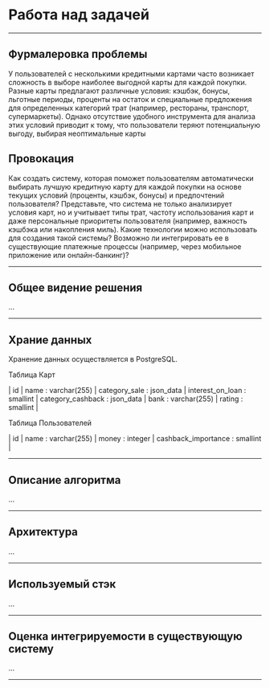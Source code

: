 # Работа над задачей

---

## Фурмалеровка проблемы
У пользователей с несколькими кредитными картами часто возникает сложность в выборе наиболее выгодной карты для каждой покупки. Разные карты предлагают различные условия: кэшбэк, бонусы, льготные периоды, проценты на остаток и специальные предложения для определенных категорий трат (например, рестораны, транспорт, супермаркеты). Однако отсутствие удобного инструмента для анализа этих условий приводит к тому, что пользователи теряют потенциальную выгоду, выбирая неоптимальные карты



## Провокация
Как создать систему, которая поможет пользователям автоматически выбирать лучшую кредитную карту для каждой покупки на основе текущих условий (проценты, кэшбэк, бонусы) и предпочтений пользователя? Представьте, что система не только анализирует условия карт, но и учитывает типы трат, частоту использования карт и даже персональные приоритеты пользователя (например, важность кэшбэка или накопления миль). Какие технологии можно использовать для создания такой системы? Возможно ли интегрировать ее в существующие платежные процессы (например, через мобильное приложение или онлайн-банкинг)?

---

## Общее видение решения

...

---

## Храние данных

Хранение данных осуществляется в PostgreSQL.

Таблица Карт

| id | name : varchar(255) | category_sale : json_data | interest_on_loan : smallint | category_cashback : json_data | bank : varchar(255) | rating : smallint |


Таблица Пользователей

| id | name : varchar(255) | money : integer | cashback_importance : smallint |

---

## Описание алгоритма

...

---

## Архитектура

...

---

## Используемый стэк

...

---

## Оценка интегрируемости в существующую систему

...

---

